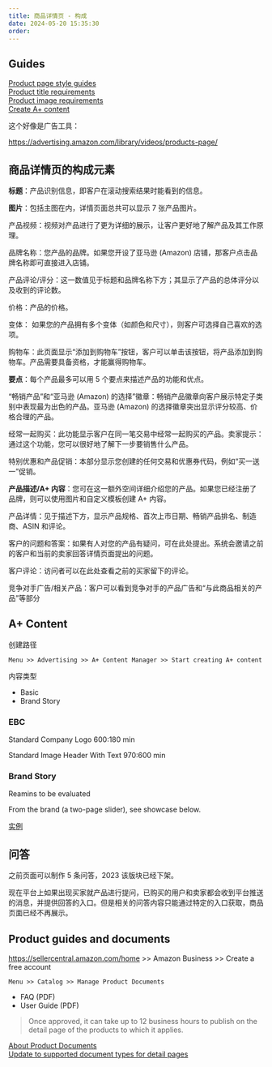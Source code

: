 ```yaml
---
title: 商品详情页 - 构成
date: 2024-05-20 15:35:30
order: 
---
```


## Guides

[Product page style guides](https://sellercentral.amazon.com/help/hub/reference/G200270100)  
[Product title requirements](https://sellercentral.amazon.com/help/hub/reference/GYTR6SYGFA5E3EQC)  
[Product image requirements](https://sellercentral.amazon.com/help/hub/reference/G1881)  
[Create A+ content](https://sellercentral.amazon.com/help/hub/reference/G202134820)

这个好像是广告工具：

https://advertising.amazon.com/library/videos/products-page/

## 商品详情页的构成元素

**标题**：产品识别信息，即客户在滚动搜索结果时能看到的信息。

**图片**：包括主图在内，详情页面总共可以显示 7 张产品图片。

产品视频：视频对产品进行了更为详细的展示，让客户更好地了解产品及其工作原理。

品牌名称：您产品的品牌。如果您开设了亚马逊 (Amazon) 店铺，那客户点击品牌名称即可直接进入店铺。

产品评论/评分：这一数值见于标题和品牌名称下方；其显示了产品的总体评分以及收到的评论数。

价格：产品的价格。

变体： 如果您的产品拥有多个变体（如颜色和尺寸），则客户可选择自己喜欢的选项。

购物车：此页面显示“添加到购物车”按钮，客户可以单击该按钮，将产品添加到购物车。产品需要具备资格，才能赢得购物车。

**要点**：每个产品最多可以用 5 个要点来描述产品的功能和优点。

“畅销产品”和“亚马逊 (Amazon) 的选择”徽章：畅销产品徽章向客户展示特定子类别中表现最为出色的产品。亚马逊 (Amazon) 的选择徽章突出显示评分较高、价格合理的产品。

经常一起购买：此功能显示客户在同一笔交易中经常一起购买的产品。卖家提示：通过这个功能，您可以很好地了解下一步要销售什么产品。

特别优惠和产品促销：本部分显示您创建的任何交易和优惠券代码，例如“买一送一”促销。

**产品描述/A+ 内容**：您可在这一额外空间详细介绍您的产品。如果您已经注册了品牌，则可以使用图片和自定义模板创建 A+ 内容。

产品详情：见于描述下方，显示产品规格、首次上市日期、畅销产品排名、制造商、ASIN 和评论。

客户的问题和答案：如果有人对您的产品有疑问，可在此处提出。系统会邀请之前的客户和当前的卖家回答详情页面提出的问题。

客户评论：访问者可以在此处查看之前的买家留下的评论。

竞争对手广告/相关产品：客户可以看到竞争对手的产品广告和“与此商品相关的产品”等部分

## A+ Content

创建路径

`Menu >> Advertising >> A+ Content Manager >> Start creating A+ content`

内容类型

- Basic
- Brand Story

### EBC

Standard Company Logo 600:180 min

Standard Image Header With Text 970:600 min

### Brand Story

Reamins to be evaluated

From the brand (a two-page slider), see showcase below.

[实例](https://www.amazon.com/dp/b00c5h0y1g)

## 问答

之前页面可以制作 5 条问答，2023 该版块已经下架。

现在平台上如果出现买家就产品进行提问，已购买的用户和卖家都会收到平台推送的消息，并提供回答的入口。但是相关的问答内容只能通过特定的入口获取，商品页面已经不再展示。

## Product guides and documents

https://sellercentral.amazon.com/home >> Amazon Business >> Create a free account

`Menu >> Catalog >> Manage Product Documents`

- FAQ (PDF)
- User Guide (PDF)

> Once approved, it can take up to 12 business hours to publish on the detail page of the products to which it applies.

[About Product Documents](https://sellercentral.amazon.com/help/hub/reference/GZJNHR2M4GDNM3Q3)  
[Update to supported document types for detail pages](https://sellercentral.amazon.com/help/hub/reference/GEGJMB3MEVVN349X)
